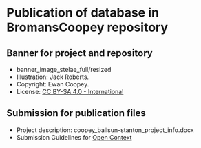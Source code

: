 # Publication of database in BromansCoopey repository

## Banner for project and repository
* banner_image_stelae_full/resized
* Illustration: Jack Roberts.
* Copyright: Ewan Coopey.
* License: [CC BY-SA 4.0 - International]( https://creativecommons.org/licenses/by-sa/4.0/)

## Submission for publication files
* Project description: coopey_ballsun-stanton_project_info.docx
* Submission Guidelines for [Open Context](https://opencontext.org/)

